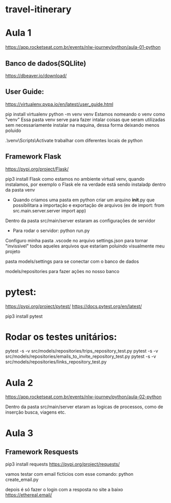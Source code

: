# travel-itinerary
# Aula 1
https://app.rocketseat.com.br/events/nlw-journey/python/aula-01-python

## Banco de dados(SQLlite)
https://dbeaver.io/download/

## User Guide:
https://virtualenv.pypa.io/en/latest/user_guide.html

pip install virtualenv
python -m venv venv 
    Estamos nomeando o venv como "venv"
    Essa pasta venv serve para fazer intalar coisas que seram utilizadas sem necessariamente instalar na maquina, dessa forma deixando menos poluido

.\venv\Scripts\Activate
    trabalhar com diferentes locais de python

## Framework Flask
https://pypi.org/project/Flask/

pip3 install Flask
    como estamos no ambiente virtual venv, quando instalamos, por exemplo o Flask ele na verdade está sendo instaladp dentro da pasta venv 

* Quando criamos uma pasta em python criar um arquino __init__.py que possibilitara a importação e exportação de arquivos (ex de import: from src.main.server.server import app)

Dentro da pasta src/main/server estaram as configurações de servidor

* Para rodar o servidor:
python run.py

Configuro minha pasta .vscode no arquivo settings.json para tornar "invissivel" todos aqueles arquivos que estariam poluindo visualmente meu projeto

pasta models/settings para se conectar com o banco de dados

models/repositories para fazer ações no nosso banco

# pytest:
https://pypi.org/project/pytest/
https://docs.pytest.org/en/latest/

pip3 install pytest

# Rodar os testes unitários:
pytest -s -v src/models/repositories/trips_repository_test.py
pytest -s -v src/models/repositories/emails_to_invite_repository_test.py
pytest -s -v src/models/repositories/links_repository_test.py

# Aula 2
https://app.rocketseat.com.br/events/nlw-journey/python/aula-02-python

Dentro da pasta src/main/server etaram as logicas de processos, como de inserção busca, viagens etc.

# Aula 3
## Framework Resquests
pip3 install requests
https://pypi.org/project/requests/

vamos testar com email ficticios com esse comando:
python create_email.py

depois é só fazer o login com a resposta no site a baixo
https://ethereal.email/
